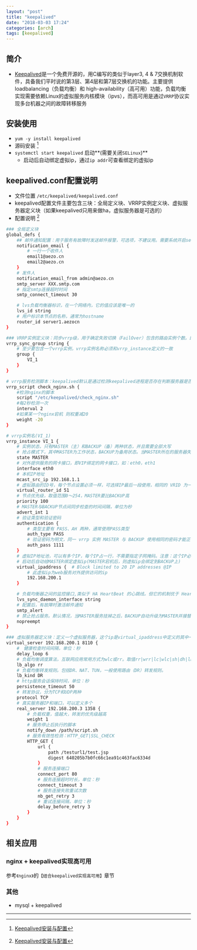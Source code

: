 ```yaml
---
layout: "post"
title: "keepalived"
date: "2018-03-03 17:24"
categories: [arch]
tags: [keepalived]
---
```


## 简介

- [Keepalived](http://www.keepalived.org/)是一个免费开源的，用C编写的类似于layer3, 4 & 7交换机制软件，具备我们平时说的第3层、第4层和第7层交换机的功能。主要提供loadbalancing（负载均衡）和 high-availability（高可用）功能，负载均衡实现需要依赖Linux的虚拟服务内核模块（ipvs），而高可用是通过`VRRP`协议实现多台机器之间的故障转移服务

## 安装使用

- `yum -y install keepalived`
- 源码安装 [^1]
- `systemctl start keepalived` 启动**(需要关闭`SELinux`)**
    - 启动后自动绑定虚拟ip，通过`ip addr`可查看绑定的虚拟ip

## keepalived.conf配置说明

- 文件位置 `/etc/keepalived/keepalived.conf`
- keepalived配置文件主要包含三块：全局定义块、VRRP实例定义块、虚拟服务器定义块（如果keepalived只用来做ha，虚拟服务器是可选的）
- 配置说明 [^1]

```bash
### 全局定义块
global_defs {
    ## 邮件通知配置：用于服务有故障时发送邮件报警，可选项，不建议用。需要系统开启sendmail服务，建议用第三独立监控服务，如用nagios全面监控代替
    notification_email {
        # 一行一个收件人
        email1@aezo.cn
        email2@aezo.cn
    }
    # 发件人
    notification_email_from admin@aezo.cn
    smtp_server XXX.smtp.com
    # 指定smtp连接超时时间
    smtp_connect_timeout 30

    # lvs负载均衡器标识，在一个网络内，它的值应该是唯一的
    lvs_id string
    # 用户标识本节点的名称，通常为hostname
    router_id server1.aezocn
}

### VRRP实例定义块：同步vrrp级，用于确定失败切换（FailOver）包含的路由实例个数。即在有2个负载均衡器的场景，一旦某个负载均衡器失效，需要自动切换到另外一个负载均衡器的实例是哪
vrrp_sync_group string {
    # 至少要包含一个vrrp实例，vrrp实例名称必须和vrrp_instance定义的一致
    group {
        VI_1
    }
}

# vrrp服务检测脚本：keepalived默认是通过检测keepalived进程是否存在判断服务器是否宕机。此时根据脚本判断是否杀死此服务器keepalived进程。参考《nginx》中【结合keepalived实现高可用】
vrrp_script check_nginx.sh {
    #检测nginx的脚本
    script "/etc/keepalived/check_nginx.sh"
    #每2秒检测一次
    interval 2
    #如果某一个nginx宕机 则权重减20                              
    weight -20
}

# vrrp实例名(VI_1)
vrrp_instance VI_1 {
    # 实例状态，只有MASTER（主）和BACKUP（备）两种状态，并且需要全部大写
    # 抢占模式下，其中MASTER为工作状态，BACKUP为备用状态。当MASTER所在的服务器失效时，BACKUP所在的服务会自动把它的状态由BACKUP切换到MASTER状态。当失效的MASTER所在的服务恢复时，BACKUP从MASTER恢复到BACKUP状态
    state MASTER
    # 对外提供服务的网卡接口，即VIP绑定的网卡接口，如：eth0，eth1
    interface eth0
    # 本机IP地址
    mcast_src_ip 192.168.1.1
    # 虚拟路由的ID号，每个节点设置必须一样，可选择IP最后一段使用，相同的 VRID 为一个组，他将决定多播的 MAC 地址。同一实例下virtual_router_id必须相同（主从要一致）
    virtual_router_id 51
    # 节点优先级，取值范围0～254，MASTER要比BACKUP高
    priority 100
    # MASTER与BACKUP节点间同步检查的时间间隔，单位为秒
    advert_int 1
    # 验证类型和验证密码
    authentication {
        # 类型主要有 PASS、AH 两种，通常使用PASS类型
        auth_type PASS
        # 验证密码为明文，同一 vrrp 实例 MASTER 与 BACKUP 使用相同的密码才能正常通信
        auth_pass 1111
    }
    # 虚拟IP地址池，可以有多个IP，每个IP占一行，不需要指定子网掩码。注意：这个IP必须与我们的设定的vip保持一致
    # 启动后自动给MASTER绑定虚拟ip(MASTER宕机后，则虚拟ip会绑定到BACKUP上)
    virtual_ipaddress {  # Block limited to 20 IP addresses @IP
        # 此虚拟ip为web服务对外提供访问的ip
        192.168.200.1
    }

    # 负载均衡器之间的监控接口,类似于 HA HeartBeat 的心跳线。但它的机制优于 Heartbeat，因为它没有"裂脑"这个问题，它是以优先级这个机制来规避这个麻烦的。在 DR 模式中，lvs_sync_daemon_inteface与服务接口interface使用同一个网络接口
    lvs_sync_daemon_interface string 
    # 配置后，有故障时激活邮件通知
    smtp_alert
    # 禁止抢占服务。默认情况，当MASTER服务挂掉之后，BACKUP自动升级为MASTER并接替它的任务，当MASTER服务恢复后，升级为MASTER的BACKUP服务又自动降为BACKUP，把工作权交给原MASTER。当配置了nopreempt，MASTER从挂掉到恢复，不再将服务抢来
    nopreempt
}

### 虚拟服务器定义块：定义一个虚拟服务器，这个ip是virtual_ipaddress中定义的其中一个
virtual_server 192.168.200.1 8110 {
    #　健康检查时间间隔，单位：秒
    delay_loop 6
    # 负载均衡调度算法，互联网应用常用方式为wlc或rr。取值rr|wrr|lc|wlc|sh|dh|lblc 
    lb_algo rr
    # 负载均衡转发规则。包括DR、NAT、TUN，一般使用路由（DR）转发规则。
    lb_kind DR
    # http服务会话保持时间，单位：秒
    persistence_timeout 50
    # 转发协议，分为TCP和UDP两种
    protocol TCP
    # 真实服务器IP和端口，可以定义多个
    real_server 192.168.200.3 1358 {
        # 负载权重，值越大，转发的优先级越高
        weight 1
        # 服务停止后执行的脚本
        notify_down /path/script.sh
        # 服务有效性检测：HTTP_GET|SSL_CHECK
        HTTP_GET {
            url {
                path /testurl1/test.jsp
                digest 640205b7b0fc66c1ea91c463fac6334d
            }
            # 服务连接端口
            connect_port 80
            # 服务连接超时时长，单位：秒
            connect_timeout 3
            # 服务连接失败重试次数
            nb_get_retry 3
            # 重试连接间隔，单位：秒
            delay_before_retry 3
        }
    }
}
```

## 相关应用

### nginx + keepalived实现高可用

参考`《nginx》`的`【结合keepalived实现高可用】`章节

### 其他

- mysql + keepalived






---

[^1]: [Keepalived安装与配置](http://blog.csdn.net/xyang81/article/details/52554398)